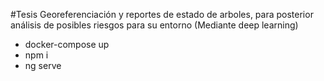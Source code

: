 #Tesis
Georeferenciación y reportes de estado de arboles, para posterior análisis de posibles riesgos para su entorno (Mediante deep learning)

- docker-compose up
- npm i
- ng serve
